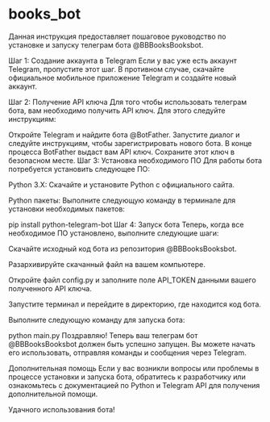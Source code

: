 # books_bot
Данная инструкция предоставляет пошаговое руководство по установке и запуску телеграм бота @BBBooksBooksbot.

Шаг 1: Создание аккаунта в Telegram
Если у вас уже есть аккаунт Telegram, пропустите этот шаг. В противном случае, скачайте официальное мобильное приложение Telegram и создайте новый аккаунт.

Шаг 2: Получение API ключа
Для того чтобы использовать телеграм бота, вам необходимо получить API ключ. Для этого следуйте инструкциям:

Откройте Telegram и найдите бота @BotFather.
Запустите диалог и следуйте инструкциям, чтобы зарегистрировать нового бота.
В конце процесса BotFather выдаст вам API ключ. Сохраните этот ключ в безопасном месте.
Шаг 3: Установка необходимого ПО
Для работы бота потребуется установить следующее ПО:

Python 3.X: Скачайте и установите Python с официального сайта.

Python пакеты: Выполните следующую команду в терминале для установки необходимых пакетов:


pip install python-telegram-bot
Шаг 4: Запуск бота
Теперь, когда все необходимое ПО установлено, выполните следующие шаги:

Скачайте исходный код бота из репозитория @BBBooksBooksbot.

Разархивируйте скачанный файл на вашем компьютере.

Откройте файл config.py и заполните поле API_TOKEN данными вашего полученного API ключа.

Запустите терминал и перейдите в директорию, где находится код бота.

Выполните следующую команду для запуска бота:


python main.py
Поздравляю! Теперь ваш телеграм бот @BBBooksBooksbot должен быть успешно запущен. Вы можете начать его использовать, отправляя команды и сообщения через Telegram.

Дополнительная помощь
Если у вас возникли вопросы или проблемы в процессе установки и запуска бота, обратитесь к разработчику или ознакомьтесь с документацией по Python и Telegram API для получения дополнительной помощи.

Удачного использования бота!
